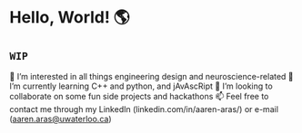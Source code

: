 # Hello, World! 🌎

**`WIP`** 
---

<!-- Chaos engineering, custom gifs, open source contributer, professional yak shaver, cloud tech  -->


<!--
**aaren-aras/aaren-aras** is a ✨ _special_ ✨ repository because its `README.md` (this file) appears on your GitHub profile.
Here are some ideas to get you started:

- 🔭 I’m currently working on ...
- 🌱 I’m currently learning ...
- 👯 I’m looking to collaborate on ..
- 🤔 I’m looking for help with ...
- 💬 Ask me about ...
- 📫 How to reach me: ...
- 😄 Pronouns: ...
- ⚡ Fun fact: ...
-->

👀 I’m interested in all things engineering design and neuroscience-related
🌱 I’m currently learning C++ and python, and jAvAscRipt
💞️ I’m looking to collaborate on some fun side projects and hackathons
📫 Feel free to contact me through my LinkedIn (linkedin.com/in/aaren-aras/) or e-mail (aaren.aras@uwaterloo.ca)
